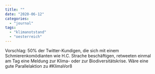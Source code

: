 ```yaml
---
title: ""
date: "2020-06-12"
categories: 
  - "journal"
tags: 
  - "klimanotstand"
  - "oesterreich"
---
```


Vorschlag: 50% der Twitter-Kundigen, die sich mit einem Schmierenkomödianten wie H.C. Strache beschäftigen, retweeten einmal am Tag eine Meldung zur Klima- oder zur Biodiversitätskrise. Wäre eine gute Parallelaktion zu #KlimaVor8
